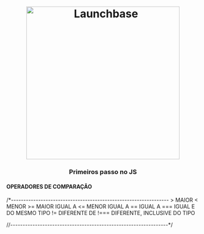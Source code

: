 <h1 align="center">
    <img alt="Launchbase" src="https://img.icons8.com/color/480/000000/javascript-logo-1.png" width="400px" />
</h1>

<h3 align="center">
 Primeiros passo no JS
</h3>

<h4>OPERADORES DE COMPARAÇÃO</h4>
 /*----------------------------------------------------------------
> MAIOR
< MENOR
>= MAIOR IGUAL A
<= MENOR IGUAL A
== IGUAL A
=== IGUAL E DO MESMO TIPO
!= DIFERENTE DE
!===  DIFERENTE, INCLUSIVE DO TIPO


//----------------------------------------------------------------*/

